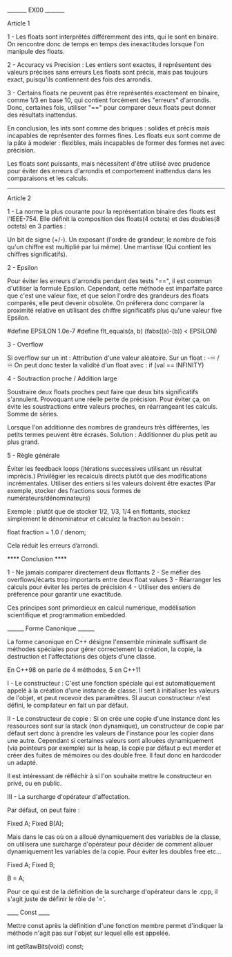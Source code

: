 _______ EX00 _______

Article 1

1 - Les floats sont interprétés différemment des ints, qui le sont en binaire. On rencontre donc de temps en temps des inexactitudes lorsque l'on manipule des floats.

2 - Accuracy vs Precision : Les entiers sont exactes, il représentent des valeurs précises sans erreurs
Les floats sont précis, mais pas toujours exact, puisqu'ils contiennent des fois des arrondis. 

3 - Certains floats ne peuvent pas être représentés exactement en binaire, comme 1/3 en base 10, qui contient forcément des "erreurs" d'arrondis. Donc, certaines fois, utiliser "==" pour comparer deux floats peut donner des résultats inattendus.

En conclusion, les ints sont comme des briques : solides et précis mais incapables de représenter des formes fines.
Les floats eux sont comme de la pâte à modeler : flexibles, mais incapables de former des formes net avec précision. 

Les floats sont puissants, mais nécessitent d'être utilisé avec prudence pour éviter des erreurs d'arrondis et comportement inattendus dans les comparaisons et les calculs.

------------------------------------------------------------

Article 2

1 - La norme la plus courante pour la représentation binaire des floats est l'IEEE-754. Elle définit la composition des floats(4 octets) et des doubles(8 octets) en 3 parties :

Un bit de signe (+/-).
Un exposant (l'ordre de grandeur, le nombre de fois qu'un chiffre est multiplié par lui même).
Une mantisse (Qui contient les chiffres significatifs).

2 - Epsilon

Pour éviter les erreurs d'arrondis pendant des tests "==", il est commun d'utiliser la formule Epsilon. Cependant, cette méthode est imparfaite parce que c'est une valeur fixe, et que selon l'ordre des grandeurs des floats comparés, elle peut devenir obsolète. On préferera donc comparer la proximité relative en utilisant des chiffre significatifs plus qu'une valeur fixe Epsilon.

#define EPSILON 1.0e-7
#define flt_equals(a, b) (fabs((a)-(b)) < EPSILON)

3 - Overflow

Si overflow sur un int : Attribution d'une valeur aléatoire.
Sur un float : -♾️ / ♾️
On peut donc tester la validité d'un float avec  :
	if (val == INFINITY)

4 - Soutraction proche / Addition large

Soustraire deux floats proches peut faire que deux bits significatifs s'annulent. Provoquant une réelle perte de précision. Pour éviter ça, on évite les soustractions entre valeurs proches, en réarrangeant les calculs. Somme de séries.

Lorsque l'on additionne des nombres de grandeurs très différentes, les petits termes peuvent être écrasés. 
Solution : Additionner du plus petit au plus grand.

5 - Règle générale 

Éviter les feedback loops (itérations successives utilisant un résultat imprécis.)
Privilégier les recalculs directs plutôt que des modifications incrémentales.
Utiliser des entiers si les valeurs doivent être exactes (Par exemple, stocker des fractions sous formes de numérateurs/dénominateurs)

Exemple : plutôt que de stocker 1/2, 1/3, 1/4 en flottants, stockez simplement le dénominateur et calculez la fraction au besoin :

float fraction = 1.0 / denom;

Cela réduit les erreurs d’arrondi.

**** Conclusion ****

1 - Ne jamais comparer directement deux flottants
2 - Se méfier des overflows/écarts trop importants entre deux float values
3 - Réarranger les calculs pour éviter les pertes de précision
4 - Utiliser des entiers de préference pour garantir une exactitude.

Ces principes sont primordieux en calcul numérique, modélisation scientifique et programmation embedded.

______ Forme Canonique ______

La forme canonique en C++ désigne l'ensemble minimale suffisant de méthodes spéciales pour gérer correctement la création, la copie, la destruction et l'affectations des objets d'une classe.

En C++98 on parle de 4 méthodes, 5 en C++11

I - Le constructeur : C'est une fonction spéciale qui est automatiquement appelé à la création d'une instance de classe. Il sert à initialiser les valeurs de l'objet, et peut recevoir des paramêtres. SI aucun constructeur n'est défini, le compilateur en fait un par défaut.

II - Le constructeur de copie : Si on crée une copie d'une instance dont les ressources sont sur la stack (non dynamique), un constructeur de copie par défaut sert donc à prendre les valeurs de l'instance pour les copier dans une autre.
Cependant si certaines valeurs sont allouées dynamiquement (via pointeurs par exemple) sur la heap, la copie par défaut p eut merder et créer des fuites de mémoires ou des double free. Il faut donc en hardcoder un adapté.

Il est intéressant de réfléchir à si l'on souhaite mettre le constructeur en privé, ou en public.

III - La surcharge d'opérateur d'affectation.

Par défaut, on peut faire :

Fixed A;
Fixed B(A);

Mais dans le cas où on a alloué dynamiquement des variables de la classe, on utilisera une surcharge d'opérateur pour décider de comment allouer dynamiquement les variables de la copie. Pour éviter les doubles free etc...

Fixed A;
Fixed B;

B = A;

Pour ce qui est de la définition de la surcharge d'opérateur dans le .cpp, il s'agit juste de définir le rôle de '='.

____ Const ____

Mettre const après la définition d'une fonction membre permet d'indiquer la méthode n'agit pas sur l'objet sur lequel elle est appelée.

int getRawBits(void) const;


